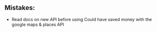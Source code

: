 
## Mistakes:
* Read docs on new API before using
  Could have saved money with the google maps & places API 
  
